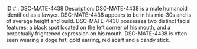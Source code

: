 ID # : DSC-MATE-4438
Description: DSC-MATE-4438 is a male humanoid identified as a lawyer. DSC-MATE-4438 appears to be in his mid-30s and is of average height and build. DSC-MATE-4438 possesses two distinct facial features; a black spot located on the left corner of his mouth, and a perpetually frightened expression on his mouth. DSC-MATE-4438 is often seen wearing a doge hat, gold earring, red scarf and a candy stick.
